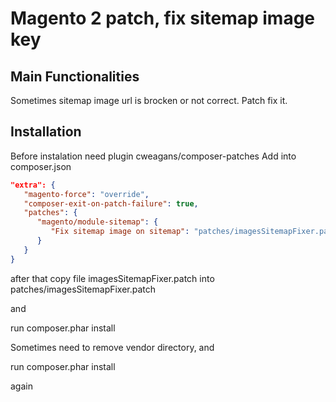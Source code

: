 # Magento 2 patch, fix sitemap image key

## Main Functionalities
Sometimes sitemap image url is brocken or not correct. Patch fix it.

## Installation
Before instalation need plugin cweagans/composer-patches
Add into composer.json
```json
"extra": {
   "magento-force": "override",
   "composer-exit-on-patch-failure": true,
   "patches": {
      "magento/module-sitemap": {
         "Fix sitemap image on sitemap": "patches/imagesSitemapFixer.patch"
      }
   }
}
```

after that copy file imagesSitemapFixer.patch into patches/imagesSitemapFixer.patch

and 

run composer.phar install

Sometimes need to remove vendor directory, and 

run composer.phar install

again
